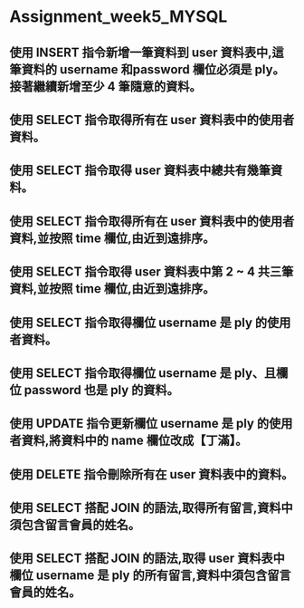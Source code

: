 # Assignment_week5_MYSQL

## 使用 INSERT 指令新增一筆資料到 user 資料表中,這筆資料的 username 和password 欄位必須是 ply。接著繼續新增至少 4 筆隨意的資料。

## 使用 SELECT 指令取得所有在 user 資料表中的使用者資料。

## 使用 SELECT 指令取得 user 資料表中總共有幾筆資料。

## 使用 SELECT 指令取得所有在 user 資料表中的使用者資料,並按照 time 欄位,由近到遠排序。

## 使用 SELECT 指令取得 user 資料表中第 2 ~ 4 共三筆資料,並按照 time 欄位,由近到遠排序。

## 使用 SELECT 指令取得欄位 username 是 ply 的使用者資料。

## 使用 SELECT 指令取得欄位 username 是 ply、且欄位 password 也是 ply 的資料。

## 使用 UPDATE 指令更新欄位 username 是 ply 的使用者資料,將資料中的 name 欄位改成【丁滿】。

## 使用 DELETE 指令刪除所有在 user 資料表中的資料。

## 使用 SELECT 搭配 JOIN 的語法,取得所有留言,資料中須包含留言會員的姓名。

## 使用 SELECT 搭配 JOIN 的語法,取得 user 資料表中欄位 username 是 ply 的所有留言,資料中須包含留言會員的姓名。
